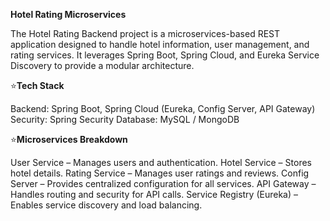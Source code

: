 **Hotel Rating Microservices**

The Hotel Rating Backend project is a microservices-based REST application designed to handle hotel information, 
user management, and rating services. It leverages Spring Boot, Spring Cloud, and Eureka Service Discovery to provide a modular architecture.

⭐**Tech Stack**

  Backend: Spring Boot, Spring Cloud (Eureka, Config Server, API Gateway)
  Security: Spring Security
  Database: MySQL / MongoDB

⭐**Microservices Breakdown**

  User Service – Manages users and authentication.
  Hotel Service – Stores hotel details.
  Rating Service – Manages user ratings and reviews.
  Config Server – Provides centralized configuration for all services.
  API Gateway – Handles routing and security for API calls.
  Service Registry (Eureka) – Enables service discovery and load balancing.

